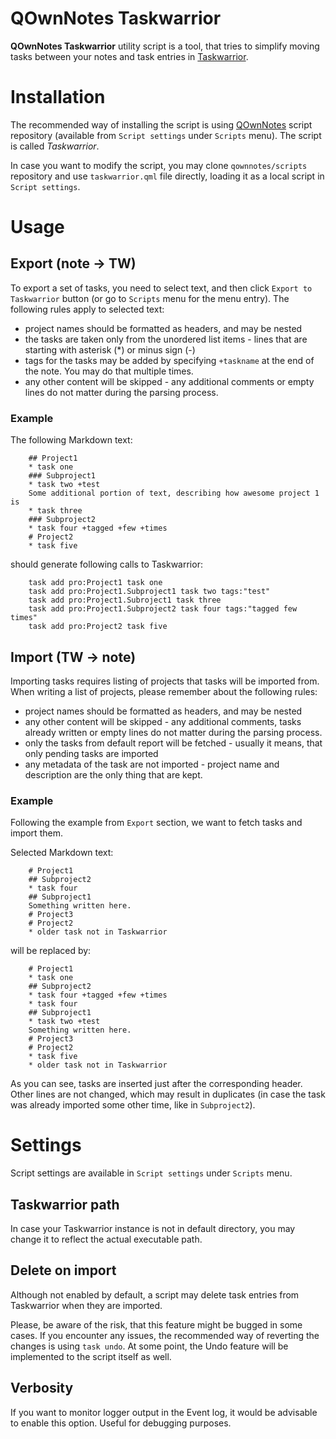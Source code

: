 # QOwnNotes Taskwarrior

**QOwnNotes Taskwarrior** utility script is a tool, that tries to simplify moving tasks between your notes and task entries in [Taskwarrior](http://taskwarrior.org).

# Installation

The recommended way of installing the script is using [QOwnNotes](http://qownnotes.org) script repository (available from `Script settings` under `Scripts` menu). The script is called _Taskwarrior_.

In case you want to modify the script, you may clone `qownnotes/scripts` repository and use `taskwarrior.qml` file directly, loading it as a local script in `Script settings`.

# Usage

## Export (note -> TW)

To export a set of tasks, you need to select text, and then click `Export to Taskwarrior` button (or go to `Scripts` menu for the menu entry). The following rules apply to selected text:

- project names should be formatted as headers, and may be nested
- the tasks are taken only from the unordered list items - lines that are starting with asterisk (\*) or minus sign (-)
- tags for the tasks may be added by specifying `+taskname` at the end of the note. You may do that multiple times.
- any other content will be skipped - any additional comments or empty lines do not matter during the parsing process.

### Example

The following Markdown text:

        ## Project1
        * task one
        ### Subproject1
        * task two +test
        Some additional portion of text, describing how awesome project 1 is
        * task three
        ### Subproject2
        * task four +tagged +few +times
        # Project2
        * task five

should generate following calls to Taskwarrior:

        task add pro:Project1 task one
        task add pro:Project1.Subproject1 task two tags:"test"
        task add pro:Project1.Subroject1 task three
        task add pro:Project1.Subproject2 task four tags:"tagged few times"
        task add pro:Project2 task five

## Import (TW -> note)

Importing tasks requires listing of projects that tasks will be imported from. When writing a list of projects, please remember about the following rules:

- project names should be formatted as headers, and may be nested
- any other content will be skipped - any additional comments, tasks already written or empty lines do not matter during the parsing process.
- only the tasks from default report will be fetched - usually it means, that only pending tasks are imported
- any metadata of the task are not imported - project name and description are the only thing that are kept.

### Example

Following the example from `Export` section, we want to fetch tasks and import them.

Selected Markdown text:

        # Project1
        ## Subproject2
        * task four
        ## Subproject1
        Something written here.
        # Project3
        # Project2
        * older task not in Taskwarrior

will be replaced by:

        # Project1
        * task one
        ## Subproject2
        * task four +tagged +few +times
        * task four
        ## Subproject1
        * task two +test
        Something written here.
        # Project3
        # Project2
        * task five
        * older task not in Taskwarrior

As you can see, tasks are inserted just after the corresponding header. Other lines are not changed, which may result in duplicates (in case the task was already imported some other time, like in `Subproject2`).

# Settings

Script settings are available in `Script settings` under `Scripts` menu.

## Taskwarrior path

In case your Taskwarrior instance is not in default directory, you may change it to reflect the actual executable path.

## Delete on import

Although not enabled by default, a script may delete task entries from Taskwarrior when they are imported.

Please, be aware of the risk, that this feature might be bugged in some cases. If you encounter any issues, the recommended way of reverting the changes is using `task undo`. At some point, the Undo feature will be implemented to the script itself as well.

## Verbosity

If you want to monitor logger output in the Event log, it would be advisable to enable this option. Useful for debugging purposes.
